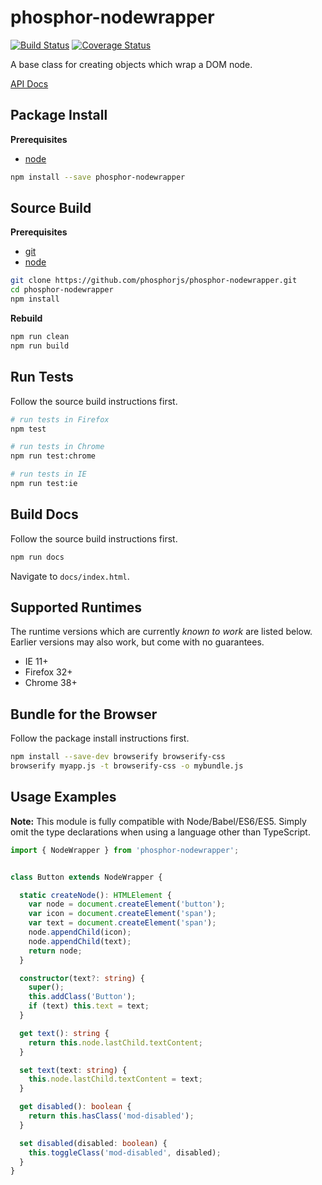 phosphor-nodewrapper
====================

[![Build Status](https://travis-ci.org/phosphorjs/phosphor-nodewrapper.svg)](https://travis-ci.org/phosphorjs/phosphor-nodewrapper?branch=master)
[![Coverage Status](https://coveralls.io/repos/phosphorjs/phosphor-nodewrapper/badge.svg?branch=master&service=github)](https://coveralls.io/github/phosphorjs/phosphor-nodewrapper?branch=master)

A base class for creating objects which wrap a DOM node.

[API Docs](http://phosphorjs.github.io/phosphor-nodewrapper/api/)


Package Install
---------------

**Prerequisites**
- [node](http://nodejs.org/)

```bash
npm install --save phosphor-nodewrapper
```


Source Build
------------

**Prerequisites**
- [git](http://git-scm.com/)
- [node](http://nodejs.org/)

```bash
git clone https://github.com/phosphorjs/phosphor-nodewrapper.git
cd phosphor-nodewrapper
npm install
```

**Rebuild**
```bash
npm run clean
npm run build
```


Run Tests
---------

Follow the source build instructions first.

```bash
# run tests in Firefox
npm test

# run tests in Chrome
npm run test:chrome

# run tests in IE
npm run test:ie
```


Build Docs
----------

Follow the source build instructions first.

```bash
npm run docs
```

Navigate to `docs/index.html`.


Supported Runtimes
------------------

The runtime versions which are currently *known to work* are listed below.
Earlier versions may also work, but come with no guarantees.

- IE 11+
- Firefox 32+
- Chrome 38+


Bundle for the Browser
----------------------

Follow the package install instructions first.

```bash
npm install --save-dev browserify browserify-css
browserify myapp.js -t browserify-css -o mybundle.js
```


Usage Examples
--------------

**Note:** This module is fully compatible with Node/Babel/ES6/ES5. Simply
omit the type declarations when using a language other than TypeScript.

```typescript
import { NodeWrapper } from 'phosphor-nodewrapper';


class Button extends NodeWrapper {

  static createNode(): HTMLElement {
    var node = document.createElement('button');
    var icon = document.createElement('span');
    var text = document.createElement('span');
    node.appendChild(icon);
    node.appendChild(text);
    return node;
  }

  constructor(text?: string) {
    super();
    this.addClass('Button');
    if (text) this.text = text;
  }

  get text(): string {
    return this.node.lastChild.textContent;
  }

  set text(text: string) {
    this.node.lastChild.textContent = text;
  }

  get disabled(): boolean {
    return this.hasClass('mod-disabled');
  }

  set disabled(disabled: boolean) {
    this.toggleClass('mod-disabled', disabled);
  }
}
```
